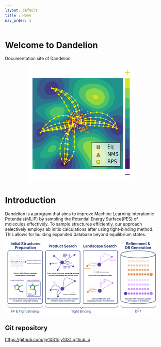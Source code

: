 ```yaml
---
layout: default
title : Home
nav_order: 1
---
```


# Welcome to Dandelion

Documentation site of Dandelion

<div style="text-align: center;">
  <img src="img/pes_scheme.png" alt="My Image" width="350"/>
</div>

# Introduction

Dandelion is a program that aims to improve Machine Learning Interatomic Potentials(MLIP) by sampling the Potential Energy Surface(PES) of molecules effectively. To sample structures efficiently, our approach selectively employs ab initio calculations after using tight-binding method. This allows for building expanded database beyond equilibrium states. 

<div style="text-align: center;">
  <img src="img/overall_scheme.PNG" alt="My Image" width="500"/>
</div>

## Git repository
<https://github.com/jjy1031/jjy1031.github.io>
